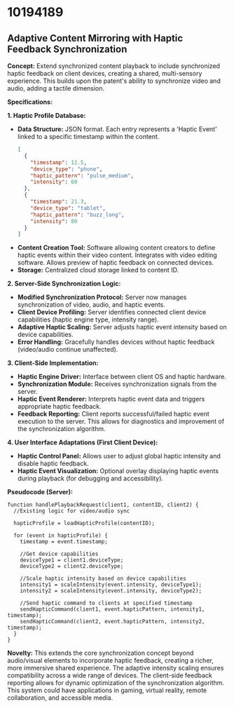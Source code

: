 # 10194189

## Adaptive Content Mirroring with Haptic Feedback Synchronization

**Concept:** Extend synchronized content playback to include synchronized haptic feedback on client devices, creating a shared, multi-sensory experience. This builds upon the patent's ability to synchronize video and audio, adding a tactile dimension.

**Specifications:**

**1. Haptic Profile Database:**

*   **Data Structure:** JSON format. Each entry represents a 'Haptic Event' linked to a specific timestamp within the content.
    ```json
    [
      {
        "timestamp": 12.5, 
        "device_type": "phone", 
        "haptic_pattern": "pulse_medium", 
        "intensity": 60 
      },
      {
        "timestamp": 21.3,
        "device_type": "tablet",
        "haptic_pattern": "buzz_long",
        "intensity": 80
      }
    ]
    ```
*   **Content Creation Tool:** Software allowing content creators to define haptic events within their video content. Integrates with video editing software.  Allows preview of haptic feedback on connected devices.
*   **Storage:** Centralized cloud storage linked to content ID.

**2. Server-Side Synchronization Logic:**

*   **Modified Synchronization Protocol:**  Server now manages synchronization of video, audio, and haptic events.
*   **Client Device Profiling:** Server identifies connected client device capabilities (haptic engine type, intensity range).
*   **Adaptive Haptic Scaling:** Server adjusts haptic event intensity based on device capabilities.
*   **Error Handling:**  Gracefully handles devices without haptic feedback (video/audio continue unaffected).

**3. Client-Side Implementation:**

*   **Haptic Engine Driver:** Interface between client OS and haptic hardware.
*   **Synchronization Module:**  Receives synchronization signals from the server.
*   **Haptic Event Renderer:** Interprets haptic event data and triggers appropriate haptic feedback.
*   **Feedback Reporting:** Client reports successful/failed haptic event execution to the server.  This allows for diagnostics and improvement of the synchronization algorithm.

**4.  User Interface Adaptations (First Client Device):**

*   **Haptic Control Panel:**  Allows user to adjust global haptic intensity and disable haptic feedback.
*   **Haptic Event Visualization:**  Optional overlay displaying haptic events during playback (for debugging and accessibility).

**Pseudocode (Server):**

```
function handlePlaybackRequest(client1, contentID, client2) {
  //Existing logic for video/audio sync
  
  hapticProfile = loadHapticProfile(contentID);
  
  for (event in hapticProfile) {
    timestamp = event.timestamp;
    
    //Get device capabilities
    deviceType1 = client1.deviceType;
    deviceType2 = client2.deviceType;

    //Scale haptic intensity based on device capabilities
    intensity1 = scaleIntensity(event.intensity, deviceType1);
    intensity2 = scaleIntensity(event.intensity, deviceType2);

    //Send haptic command to clients at specified timestamp
    sendHapticCommand(client1, event.hapticPattern, intensity1, timestamp);
    sendHapticCommand(client2, event.hapticPattern, intensity2, timestamp);
  }
}
```

**Novelty:** This extends the core synchronization concept beyond audio/visual elements to incorporate haptic feedback, creating a richer, more immersive shared experience. The adaptive intensity scaling ensures compatibility across a wide range of devices. The client-side feedback reporting allows for dynamic optimization of the synchronization algorithm. This system could have applications in gaming, virtual reality, remote collaboration, and accessible media.